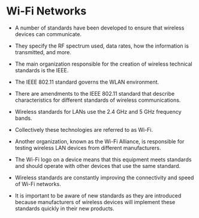 # Wi-Fi Networks

- A number of standards have been developed to ensure that wireless devices can communicate. 
- They specify the RF spectrum used, data rates, how the information is transmitted, and more. 
- The main organization responsible for the creation of wireless technical standards is the IEEE.

- The IEEE 802.11 standard governs the WLAN environment. 
- There are amendments to the IEEE 802.11 standard that describe characteristics for different standards of wireless communications. 
- Wireless standards for LANs use the 2.4 GHz and 5 GHz frequency bands. 
- Collectively these technologies are referred to as Wi-Fi.

- Another organization, known as the Wi-Fi Alliance, is responsible for testing wireless LAN devices from different manufacturers. 
- The Wi-Fi logo on a device means that this equipment meets standards and should operate with other devices that use the same standard.

- Wireless standards are constantly improving the connectivity and speed of Wi-Fi networks. 
- It is important to be aware of new standards as they are introduced because manufacturers of wireless devices will implement these standards quickly in their new products.

